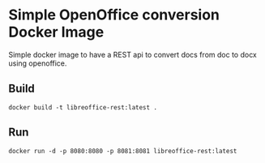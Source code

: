 # Simple OpenOffice conversion Docker Image

Simple docker image to have a REST api to convert docs from doc to docx using openoffice.

## Build

```
docker build -t libreoffice-rest:latest .
```

## Run

```
docker run -d -p 8080:8080 -p 8081:8081 libreoffice-rest:latest
```
